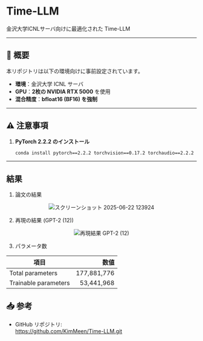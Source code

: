 # Time-LLM

金沢大学ICNLサーバ向けに最適化された Time-LLM

---

## 📝 概要

本リポジトリは以下の環境向けに事前設定されています。

- **環境**：金沢大学 ICNL サーバ  
- **GPU**：**2枚の NVIDIA RTX 5000** を使用  
- **混合精度**：**bfloat16 (BF16) を強制**

---

## ⚠️ 注意事項

1. **PyTorch 2.2.2 のインストール**  
   ```bash
   conda install pytorch==2.2.2 torchvision==0.17.2 torchaudio==2.2.2 pytorch-cuda=12.1 -c pytorch -c nvidia
   ```
---

## 結果

1. 論文の結果

<p align="center">
  <img src="https://github.com/user-attachments/assets/f09f9c38-e176-478a-858b-c7f0b28d3647" alt="スクリーンショット 2025-06-22 123924">
</p>

2. 再現の結果 (GPT-2 (12))

<p align="center">
  <img src="https://github.com/user-attachments/assets/d1aa62bf-ebde-4015-b397-9fa28d7cb789" alt="再現結果 GPT-2 (12)">
</p>

3. パラメータ数

| 項目                   | 数値           |
| ---------------------- | -------------: |
| Total parameters       | 177,881,776    |
| Trainable parameters   |  53,441,968    |




## 📥 参考

- GitHub リポジトリ:  
  https://github.com/KimMeen/Time-LLM.git
